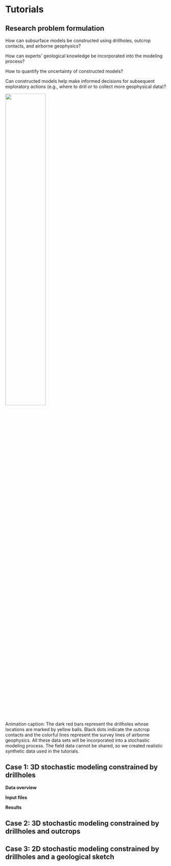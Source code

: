 # Tutorials

## Research problem formulation

How can subsurface models be constructed using drillholes, outcrop contacts, and airborne geophysics? 

How can experts' geological knowledge be incorporated into the modeling process?

How to quantify the uncertainty of constructed models?

Can constructed models help make informed decisions for subsequent exploratory actions (e.g., where to drill or to collect more geophysical data)?

<img src="../docs/images/true_data.gif" width=50% align="middle">

Animation caption: The dark red bars represent the drillholes whose locations are marked by yellow balls. Black dots indicate the outcrop contacts and the colorful lines represent the survey lines of airborne geophysics. All these data sets will be incorporated into a stochastic modeling process. The field data cannot be shared, so we created realistic synthetic data used in the tutorials.

## Case 1: 3D stochastic modeling constrained by drillholes

**Data overview**

**Input files**

**Results**

## Case 2: 3D stochastic modeling constrained by drillholes and outcrops

## Case 3: 2D stochastic modeling constrained by drillholes and a geological sketch
